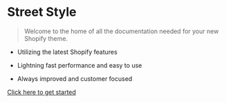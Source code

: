 # Street Style

> Welcome to the home of all the documentation needed for your new Shopify theme.

- Utilizing the latest Shopify features

- Lightning fast performance and easy to use

- Always improved and customer focused

[Click here to get started](/README)
